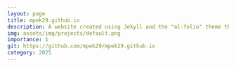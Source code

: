 ```yaml
---
layout: page
title: mpek29.github.io
description: A website created using Jekyll and the "al-folio" theme that i have created to list my projects. 
img: assets/img/projects/default.png
importance: 1
git: https://github.com/mpek29/mpek29.github.io
category: 2025
---
```




